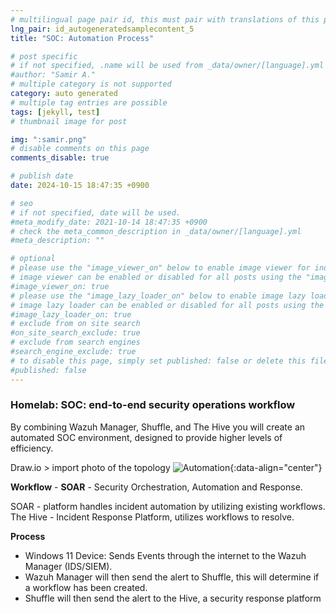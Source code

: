 ```yaml
---
# multilingual page pair id, this must pair with translations of this page. (This name must be unique)
lng_pair: id_autogeneratedsamplecontent_5
title: "SOC: Automation Process"

# post specific
# if not specified, .name will be used from _data/owner/[language].yml
#author: "Samir A."
# multiple category is not supported
category: auto generated
# multiple tag entries are possible
tags: [jekyll, test]
# thumbnail image for post

img: ":samir.png"
# disable comments on this page
comments_disable: true

# publish date
date: 2024-10-15 18:47:35 +0900

# seo
# if not specified, date will be used.
#meta_modify_date: 2021-10-14 18:47:35 +0900
# check the meta_common_description in _data/owner/[language].yml
#meta_description: ""

# optional
# please use the "image_viewer_on" below to enable image viewer for individual pages or posts (_posts/ or [language]/_posts folders).
# image viewer can be enabled or disabled for all posts using the "image_viewer_posts: true" setting in _data/conf/main.yml.
#image_viewer_on: true
# please use the "image_lazy_loader_on" below to enable image lazy loader for individual pages or posts (_posts/ or [language]/_posts folders).
# image lazy loader can be enabled or disabled for all posts using the "image_lazy_loader_posts: true" setting in _data/conf/main.yml.
#image_lazy_loader_on: true
# exclude from on site search
#on_site_search_exclude: true
# exclude from search engines
#search_engine_exclude: true
# to disable this page, simply set published: false or delete this file
#published: false
---
```

### Homelab: SOC: end-to-end security operations workflow

By combining Wazuh Manager, Shuffle, and The Hive you will create an automated SOC environment, designed to provide higher levels of efficiency.

Draw.io > import photo of the topology
![Automation](:006_soc1.png){:data-align="center"}

**Workflow** - 
**SOAR** - Security Orchestration, Automation and Response. 

SOAR - platform handles incident automation by utilizing existing workflows.
The Hive - Incident Response Platform, utilizes workflows to resolve. 

**Process**
- Windows 11 Device: Sends Events through the internet to the Wazuh Manager (IDS/SIEM).
- Wazuh Manager will then send the alert to Shuffle, this will determine if a workflow has been created.
- Shuffle will then send the alert to the Hive, a security response platform 

